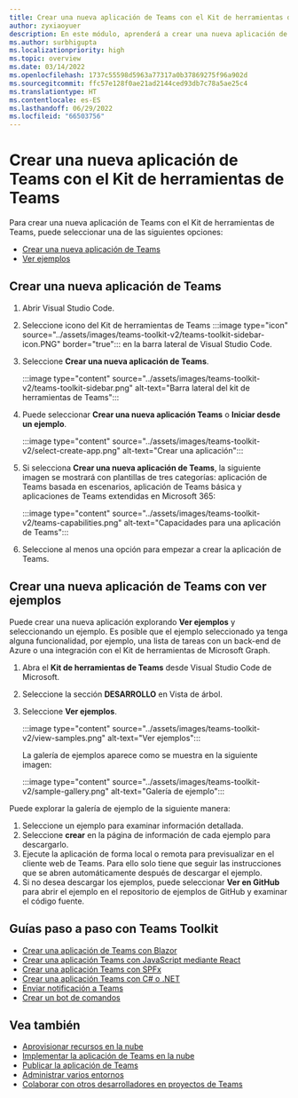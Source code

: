 ```yaml
---
title: Crear una nueva aplicación de Teams con el Kit de herramientas de Teams
author: zyxiaoyuer
description: En este módulo, aprenderá a crear una nueva aplicación de Teams con el kit de herramientas de Teams y a crear una nueva aplicación de Teams con ejemplos de vista.
ms.author: surbhigupta
ms.localizationpriority: high
ms.topic: overview
ms.date: 03/14/2022
ms.openlocfilehash: 1737c55598d5963a77317a0b37869275f96a902d
ms.sourcegitcommit: ffc57e128f0ae21ad2144ced93db7c78a5ae25c4
ms.translationtype: HT
ms.contentlocale: es-ES
ms.lasthandoff: 06/29/2022
ms.locfileid: "66503756"
---
```

# <a name="create-a-new-teams-app-using-teams-toolkit"></a>Crear una nueva aplicación de Teams con el Kit de herramientas de Teams 

Para crear una nueva aplicación de Teams con el Kit de herramientas de Teams, puede seleccionar una de las siguientes opciones:

* [Crear una nueva aplicación de Teams](create-new-project.md#create-a-new-teams-app)
* [Ver ejemplos](create-new-project.md#create-a-new-teams-app-using-view-samples)

## <a name="create-a-new-teams-app"></a>Crear una nueva aplicación de Teams

1. Abrir Visual Studio Code.
1. Seleccione icono del Kit de herramientas de Teams :::image type="icon" source="../assets/images/teams-toolkit-v2/teams-toolkit-sidebar-icon.PNG" border="true"::: en la barra lateral de Visual Studio Code.
1. Seleccione **Crear una nueva aplicación de Teams**.

   :::image type="content" source="../assets/images/teams-toolkit-v2/teams-toolkit-sidebar.png" alt-text="Barra lateral del kit de herramientas de Teams":::

1. Puede seleccionar **Crear una nueva aplicación Teams** o **Iniciar desde un ejemplo**.

   :::image type="content" source="../assets/images/teams-toolkit-v2/select-create-app.png" alt-text="Crear una aplicación":::

1. Si selecciona **Crear una nueva aplicación de Teams**, la siguiente imagen se mostrará con plantillas de tres categorías: aplicación de Teams basada en escenarios, aplicación de Teams básica y aplicaciones de Teams extendidas en Microsoft 365:

   :::image type="content" source="../assets/images/teams-toolkit-v2/teams-capabilities.png" alt-text="Capacidades para una aplicación de Teams":::

1. Seleccione al menos una opción para empezar a crear la aplicación de Teams.

## <a name="create-a-new-teams-app-using-view-samples"></a>Crear una nueva aplicación de Teams con ver ejemplos

Puede crear una nueva aplicación explorando **Ver ejemplos** y seleccionando un ejemplo. Es posible que el ejemplo seleccionado ya tenga alguna funcionalidad, por ejemplo, una lista de tareas con un back-end de Azure o una integración con el Kit de herramientas de Microsoft Graph.

 1. Abra el **Kit de herramientas de Teams** desde Visual Studio Code de Microsoft.
 1. Seleccione la sección **DESARROLLO** en Vista de árbol.
 1. Seleccione **Ver ejemplos**. 

    :::image type="content" source="../assets/images/teams-toolkit-v2/view-samples.png" alt-text="Ver ejemplos":::

    La galería de ejemplos aparece como se muestra en la siguiente imagen:

    :::image type="content" source="../assets/images/teams-toolkit-v2/sample-gallery.png" alt-text="Galería de ejemplo":::

  Puede explorar la galería de ejemplo de la siguiente manera:

  1. Seleccione un ejemplo para examinar información detallada.
  1. Seleccione **crear** en la página de información de cada ejemplo para descargarlo. 
  1. Ejecute la aplicación de forma local o remota para previsualizar en el cliente web de Teams. Para ello solo tiene que seguir las instrucciones que se abren automáticamente después de descargar el ejemplo.
  1. Si no desea descargar los ejemplos, puede seleccionar **Ver en GitHub** para abrir el ejemplo en el repositorio de ejemplos de GitHub y examinar el código fuente.

## <a name="step-by-step-guides-using-teams-toolkit"></a>Guías paso a paso con Teams Toolkit

* [Crear una aplicación de Teams con Blazor](../sbs-gs-blazorupdate.yml)
* [Crear una aplicación Teams con JavaScript mediante React](../sbs-gs-javascript.yml)
* [Crear una aplicación Teams con SPFx](../sbs-gs-spfx.yml)
* [Crear una aplicación Teams con C# o .NET](../sbs-gs-csharp.yml)
* [Enviar notificación a Teams](../sbs-gs-notificationbot.yml)
* [Crear un bot de comandos](../sbs-gs-commandbot.yml)

## <a name="see-also"></a>Vea también

* [Aprovisionar recursos en la nube](provision.md)
* [Implementar la aplicación de Teams en la nube](deploy.md)
* [Publicar la aplicación de Teams](../concepts/deploy-and-publish/appsource/publish.md)
* [Administrar varios entornos](TeamsFx-multi-env.md)
* [Colaborar con otros desarrolladores en proyectos de Teams](TeamsFx-collaboration.md)
